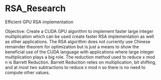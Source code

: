 # RSA_Research
Efficient GPU RSA implementation

Objective:
Create a CUDA GPU algorithm to implement faster large integer multiplication which can be used create faster RSA implementation as well as other applications. The RSA algorithm does not currently use Chinese remainder theorem for optimization but is just a means to show the beneficial use of the CUDA language with applications where large integer multiplication plays a big role. The reduction method used to reduce x mod n is Barrett Reduction. Barrett Reduction relies on multiplication, bit shifting, and at most two subtractions to reduce x mod n so there is no need to compute other values.


